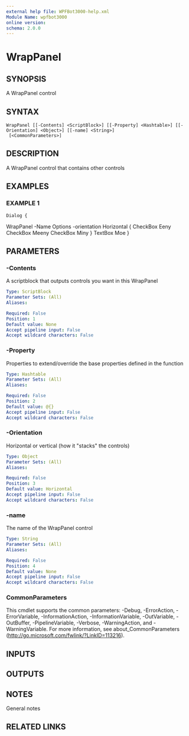 ```yaml
---
external help file: WPFBot3000-help.xml
Module Name: wpfbot3000
online version:
schema: 2.0.0
---
```


# WrapPanel

## SYNOPSIS
A WrapPanel control

## SYNTAX

```
WrapPanel [[-Contents] <ScriptBlock>] [[-Property] <Hashtable>] [[-Orientation] <Object>] [[-name] <String>]
 [<CommonParameters>]
```

## DESCRIPTION
A WrapPanel control that contains other controls

## EXAMPLES

### EXAMPLE 1
```
Dialog {
```

WrapPanel -Name Options -orientation Horizontal {
       CheckBox Eeny
       CheckBox Meeny
       CheckBox Miny
    }
    TextBox Moe
}

## PARAMETERS

### -Contents
A scriptblock that outputs controls you want in this WrapPanel

```yaml
Type: ScriptBlock
Parameter Sets: (All)
Aliases:

Required: False
Position: 1
Default value: None
Accept pipeline input: False
Accept wildcard characters: False
```

### -Property
Properties to extend/override the base properties defined in the function

```yaml
Type: Hashtable
Parameter Sets: (All)
Aliases:

Required: False
Position: 2
Default value: @{}
Accept pipeline input: False
Accept wildcard characters: False
```

### -Orientation
Horizontal or vertical (how it "stacks" the controls)

```yaml
Type: Object
Parameter Sets: (All)
Aliases:

Required: False
Position: 3
Default value: Horizontal
Accept pipeline input: False
Accept wildcard characters: False
```

### -name
The name of the WrapPanel control

```yaml
Type: String
Parameter Sets: (All)
Aliases:

Required: False
Position: 4
Default value: None
Accept pipeline input: False
Accept wildcard characters: False
```

### CommonParameters
This cmdlet supports the common parameters: -Debug, -ErrorAction, -ErrorVariable, -InformationAction, -InformationVariable, -OutVariable, -OutBuffer, -PipelineVariable, -Verbose, -WarningAction, and -WarningVariable.
For more information, see about_CommonParameters (http://go.microsoft.com/fwlink/?LinkID=113216).

## INPUTS

## OUTPUTS

## NOTES
General notes

## RELATED LINKS
